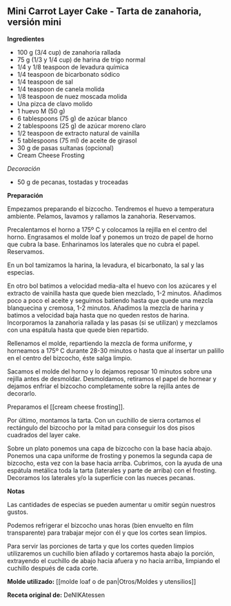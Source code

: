 ## Mini Carrot Layer Cake - Tarta de zanahoria, versión mini

**Ingredientes**

- 100 g (3/4 cup) de zanahoria rallada
- 75 g (1/3 y 1/4 cup) de harina de trigo normal
- 1/4 y 1/8 teaspoon de levadura química
- 1/4 teaspoon de bicarbonato sódico
- 1/4 teaspoon de sal
- 1/4 teaspoon de canela molida
- 1/8 teaspoon de nuez moscada molida
- Una pizca de clavo molido
- 1 huevo M (50 g)
- 6 tablespoons (75 g) de azúcar blanco
- 2 tablespoons (25 g) de azúcar moreno claro
- 1/2 teaspoon de extracto natural de vainilla
- 5 tablespoons (75 ml) de aceite de girasol
- 30 g de pasas sultanas (opcional)
- Cream Cheese Frosting

*Decoración*

- 50 g de pecanas, tostadas y troceadas

**Preparación**

Empezamos preparando el bizcocho. Tendremos el huevo a temperatura ambiente. Pelamos, lavamos y rallamos la zanahoria. Reservamos.

Precalentamos el horno a 175º C y colocamos la rejilla en el centro del horno. Engrasamos el molde loaf y ponemos un trozo de papel de horno que cubra la base. Enharinamos los laterales que no cubra el papel. Reservamos.

En un bol tamizamos la harina, la levadura, el bicarbonato, la sal y las especias.

En otro bol batimos a velocidad media-alta el huevo con los azúcares y el extracto de vainilla hasta que quede bien mezclado, 1-2 minutos. Añadimos poco a poco el aceite y seguimos batiendo hasta que quede una mezcla blanquecina y cremosa, 1-2 minutos. Añadimos la mezcla de harina y batimos a velocidad baja hasta que no queden restos de harina. Incorporamos la zanahoria rallada y las pasas (si se utilizan) y mezclamos con una espátula hasta que quede bien repartido.

Rellenamos el molde, repartiendo la mezcla de forma uniforme, y horneamos a 175º C durante 28-30 minutos o hasta que al insertar un palillo en el centro del bizcocho, éste salga limpio.

Sacamos el molde del horno y lo dejamos reposar 10 minutos sobre una rejilla antes de desmoldar. Desmoldamos, retiramos el papel de hornear y dejamos enfriar el bizcocho completamente sobre la rejilla antes de decorarlo.

Preparamos el [[cream cheese frosting]].

Por último, montamos la tarta. Con un cuchillo de sierra cortamos el rectángulo del bizcocho por la mitad para conseguir los dos pisos cuadrados del layer cake.

Sobre un plato ponemos una capa de bizcocho con la base hacia abajo. Ponemos una capa uniforme de frosting y ponemos la segunda capa de bizcocho, esta vez con la base hacia arriba. Cubrimos, con la ayuda de una espátula metálica toda la tarta (laterales y parte de arriba) con el frosting. Decoramos los laterales y/o la superficie con las nueces pecanas.

**Notas**

Las cantidades de especias se pueden aumentar u omitir según nuestros gustos.

Podemos refrigerar el bizcocho unas horas (bien envuelto en film transparente) para trabajar mejor con él y que los cortes sean limpios.

Para servir las porciones de tarta y que los cortes queden limpios utilizaremos un cuchillo bien afilado y cortaremos hasta abajo la porción, extrayendo el cuchillo de abajo hacia afuera y no hacia arriba, limpiando el cuchillo después de cada corte.

**Molde utilizado:** [[molde loaf o de pan|Otros/Moldes y utensilios]]

**Receta original de:** DeNIKAtessen